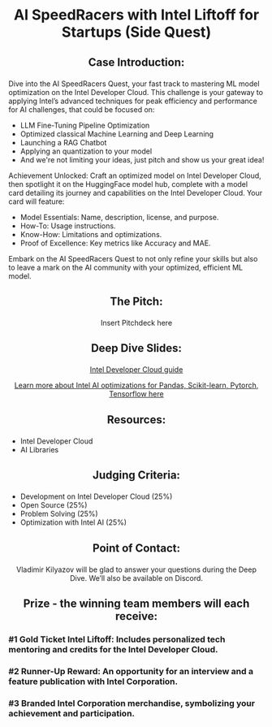 # <p align="center"> AI SpeedRacers with Intel Liftoff for Startups (Side Quest) </p>

## <p align="center"> Case Introduction: </p>

Dive into the AI SpeedRacers Quest, your fast track to mastering ML model optimization on the Intel Developer Cloud. This challenge is your gateway to applying Intel’s advanced techniques for peak efficiency and performance for AI challenges, that could be focused on:
- LLM Fine-Tuning Pipeline Optimization
- Optimized classical Machine Learning and Deep Learning 
- Launching a RAG Chatbot
- Applying an quantization to your model
- And we're not limiting your ideas, just pitch and show us your great idea!
 
Achievement Unlocked:
Craft an optimized model on Intel Developer Cloud, then spotlight it on the HuggingFace model hub, complete with a model card detailing its journey and capabilities on the Intel Developer Cloud. Your card will feature:
 
- Model Essentials: Name, description, license, and purpose.
- How-To: Usage instructions.
- Know-How: Limitations and optimizations.
- Proof of Excellence: Key metrics like Accuracy and MAE.
 
Embark on the AI SpeedRacers Quest to not only refine your skills but also to leave a mark on the AI community with your optimized, efficient ML model.

## <p align="center"> The Pitch: </p>

<p align="center"> Insert Pitchdeck here </p>

## <p align="center"> Deep Dive Slides: </p>

<p align="center">
 <a href="https://github.com/START-Hack/Intel_Liftoff_STARTHACK24/blob/main/IDC_guide.pdf">Intel Developer Cloud guide</a>
</p>
<p align="center">
 <a href="https://github.com/START-Hack/Intel_Liftoff_STARTHACK24/blob/main/Intel_AI_tools.pdf">Learn more about Intel AI optimizations for Pandas, Scikit-learn, Pytorch, Tensorflow here</a>
</p>


##  <p align="center"> Resources: </p>
- Intel Developer Cloud
- AI Libraries


## <p align="center"> Judging Criteria: </p>

- Development on Intel Developer Cloud (25%)
- Open Source (25%)
- Problem Solving (25%)
- Optimization with Intel AI (25%)

## <p align="center"> Point of Contact: </p>

<p align="center"> Vladimir Kilyazov will be glad to answer your questions during the Deep Dive. We’ll also be available on Discord. </p>


## <p align="center"> Prize - the winning team members will each receive: </p>

### #1 Gold Ticket Intel Liftoff: Includes personalized tech mentoring and credits for the Intel Developer Cloud.
### #2 Runner-Up Reward: An opportunity for an interview and a feature publication with Intel Corporation.
### #3 Branded Intel Corporation merchandise, symbolizing your achievement and participation.


